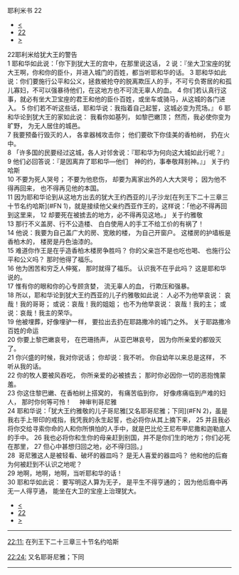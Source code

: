 ﻿





 耶利米书 22




* [<](bible/JER21.md)
* [22](bible/JER.md)
* [>](bible/JER23.md)



 
22耶利米给犹大王的警告  
1 耶和华如此说：「你下到犹大王的宫中，在那里说这话， 
2 说：『坐大卫宝座的犹大王啊，你和你的臣仆，并进入城门的百姓，都当听耶和华的话。 
3 耶和华如此说：你们要施行公平和公义，拯救被抢夺的脱离欺压人的手，不可亏负寄居的和孤儿寡妇，不可以强暴待他们，在这地方也不可流无辜人的血。 
4 你们若认真行这事，就必有坐大卫宝座的君王和他的臣仆百姓，或坐车或骑马，从这城的各门进入。 
5 你们若不听这些话，耶和华说：我指着自己起誓，这城必变为荒场。』 
6 耶和华论到犹大王的家如此说： 我看你如基列， 如黎巴嫩顶； 然而，我必使你变为旷野， 为无人居住的城邑。  
7 我要预备行毁灭的人， 各拿器械攻击你； 他们要砍下你佳美的香柏树， 扔在火中。  
8 「许多国的民要经过这城，各人对邻舍说：『耶和华为何向这大城如此行呢？』 
9 他们必回答说：『是因离弃了耶和华—他们　神的约，事奉敬拜别神。』」 关于约哈斯  
10 不要为死人哭号； 不要为他悲伤， 却要为离家出外的人大大哭号； 因为他不得再回来， 也不得再见他的本国。  
11 因为耶和华论到从这地方出去的犹大王约西亚的儿子沙龙[在列王下二十三章三十节名约哈斯](#FN
1)，就是接续他父亲约西亚作王的，这样说：「他必不得再回到这里来， 
12 却要死在被掳去的地方，必不得再见这地。」 关于约雅敬  
13 那行不义盖房、行不公造楼、 白白使用人的手工不给工价的有祸了！  
14 他说：我要为自己盖广大的房、宽敞的楼， 为自己开窗户。 这楼房的护墙板是香柏木的， 楼房是丹色油漆的。  
15 难道你作王是在乎造香柏木楼房争胜吗？ 你的父亲岂不是也吃也喝、 也施行公平和公义吗？ 那时他得了福乐。  
16 他为困苦和穷乏人伸冤， 那时就得了福乐。 认识我不在乎此吗？ 这是耶和华说的。  
17 惟有你的眼和你的心专顾贪婪， 流无辜人的血， 行欺压和强暴。  
18 所以，耶和华论到犹大王约西亚的儿子约雅敬如此说： 人必不为他举哀说： 哀哉！我的哥哥； 或说：哀哉！我的姐姐； 也不为他举哀说： 哀哉！我的主； 或说：哀哉！我主的荣华。  
19 他被埋葬，好像埋驴一样， 要拉出去扔在耶路撒冷的城门之外。 关于耶路撒冷百姓的命运  
20 你要上黎巴嫩哀号， 在巴珊扬声， 从亚巴琳哀号， 因为你所亲爱的都毁灭了。  
21 你兴盛的时候，我对你说话； 你却说：我不听。 你自幼年以来总是这样， 不听从我的话。  
22 你的牧人要被风吞吃， 你所亲爱的必被掳去； 那时你必因你一切的恶抱愧蒙羞。  
23 你这住黎巴嫩、在香柏树上搭窝的， 有痛苦临到你， 好像疼痛临到产难的妇人， 那时你何等可怜！ 　神审判哥尼雅  
24 耶和华说：「犹大王约雅敬的儿子哥尼雅[又名耶哥尼雅；下同](#FN
2)，虽是我右手上带印的戒指，我凭我的永生起誓，也必将你从其上摘下来， 
25 并且我必将你交给寻索你命的人和你所惧怕的人手中，就是巴比伦王尼布甲尼撒和迦勒底人的手中。 
26 我也必将你和生你的母亲赶到别国，并不是你们生的地方；你们必死在那里， 
27 但心中甚想归回之地，必不得归回。」  
28  哥尼雅这人是被轻看、破坏的器皿吗？ 是无人喜爱的器皿吗？ 他和他的后裔为何被赶到不认识之地呢？  
29 地啊，地啊，地啊，当听耶和华的话！  
30 耶和华如此说： 要写明这人算为无子， 是平生不得亨通的； 因为他后裔中再无一人得亨通， 能坐在大卫的宝座上治理犹大。 
* [<](bible/JER21.md)
* [22](bible/JER.md)
* [>](bible/JER23.md)





---


[22:11:](#V11)
在列王下二十三章三十节名约哈斯


[22:24:](#V24)
又名耶哥尼雅；下同




---









